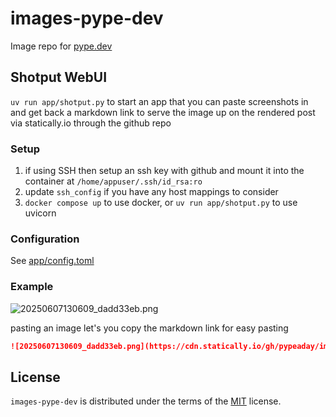 # images-pype-dev

Image repo for [pype.dev](https://www.pype.dev)

## Shotput WebUI

`uv run app/shotput.py` to start an app that you can paste screenshots in and get
back a markdown link to serve the image up on the rendered post via
statically.io through the github repo

### Setup

1. if using SSH then setup an ssh key with github and mount it into the container at `/home/appuser/.ssh/id_rsa:ro`
2. update `ssh_config` if you have any host mappings to consider
3. `docker compose up` to use docker, or `uv run app/shotput.py` to use uvicorn

### Configuration

See [app/config.toml](./app/config.toml)


### Example

![20250607130609_dadd33eb.png](https://cdn.statically.io/gh/pypeaday/images.pype.dev/main/blog-media/20250607130609_dadd33eb.png)

pasting an image let's you copy the markdown link for easy pasting

```markdown
![20250607130609_dadd33eb.png](https://cdn.statically.io/gh/pypeaday/images.pype.dev/main/blog-media/20250607130609_dadd33eb.png)
```

## License

`images-pype-dev` is distributed under the terms of the [MIT](https://spdx.org/licenses/MIT.html) license.
